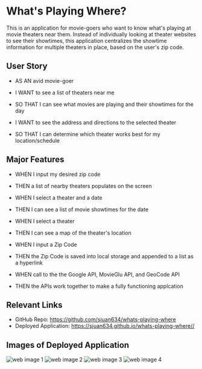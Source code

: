 # What's Playing Where?
This is an application for movie-goers who want to know what's playing at movie theaters near them. Instead of individually looking at theater websites to see their showtimes, this application centralizes the showtime information for multiple theaters in place, based on the user's zip code.

## User Story
- AS AN avid movie-goer
- I WANT to see a list of theaters near me
- SO THAT I can see what movies are playing and their showtimes for the day

- I WANT to see the address and directions to the selected theater
- SO THAT I can determine which theater works best for my location/schedule

## Major Features
- WHEN I input my desired zip code
- THEN a list of nearby theaters populates on the screen

- WHEN I select a theater and a date
- THEN I can see a list of movie showtimes for the date

- WHEN I select a theater
- THEN I can see a map of the theater's location

- WHEN I input a Zip Code
- THEN the Zip Code is saved into local storage and appended to a list as a hyperlink

- WHEN call to the the Google API, MovieGlu API, and GeoCode API
- THEN the APIs work together to make a fully functioning applcation


## Relevant Links
- GitHub Repo: https://github.com/sjuan634/whats-playing-where
- Deployed Application: https://sjuan634.github.io/whats-playing-where//

## Images of Deployed Application
![web image 1](https://i.imgur.com/SN6jINJ.jpg)
![web image 2](https://i.imgur.com/qKPRfmE.jpg)
![web image 3](https://i.imgur.com/76yCZBv.jpg)
![web image 4](https://i.imgur.com/BpL3HGy.jpg)